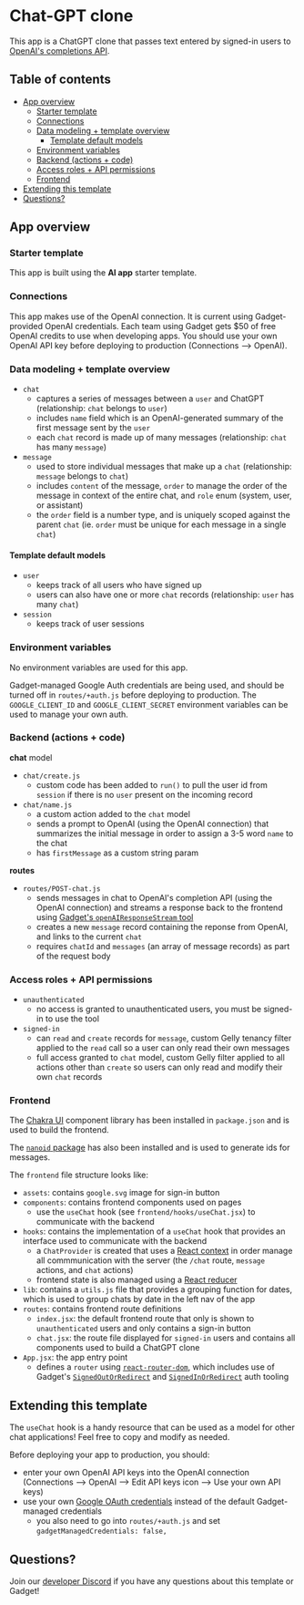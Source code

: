 # Chat-GPT clone

This app is a ChatGPT clone that passes text entered by signed-in users to [OpenAI's completions API](https://platform.openai.com/docs/api-reference/completions).

## Table of contents

- [App overview](#app-overview)
  - [Starter template](#starter-template)
  - [Connections](#connections)
  - [Data modeling + template overview](#data-modeling-template-overview)
    - [Template default models](#template-default-models)
  - [Environment variables](#environment-variables)
  - [Backend (actions + code)](#backend-actions-code)
  - [Access roles + API permissions](#access-roles-api-permissions)
  - [Frontend](#frontend)
- [Extending this template](#extending-this-template)
- [Questions?](#questions)

## App overview

### Starter template

This app is built using the **AI app** starter template.

### Connections

This app makes use of the OpenAI connection. It is current using Gadget-provided OpenAI credentials. Each team using Gadget gets $50 of free OpenAI credits to use when developing apps. You should use your own OpenAI API key before deploying to production (Connections --> OpenAI).

### Data modeling + template overview

- `chat`
  - captures a series of messages between a `user` and ChatGPT (relationship: `chat` belongs to `user`)
  - includes `name` field which is an OpenAI-generated summary of the first message sent by the `user`
  - each `chat` record is made up of many messages (relationship: `chat` has many `message`)
- `message`
  - used to store individual messages that make up a `chat` (relationship: `message` belongs to `chat`)
  - includes `content` of the message, `order` to manage the order of the message in context of the entire chat, and `role` enum (system, user, or assistant)
  - the `order` field is a number type, and is uniquely scoped against the parent `chat` (ie. `order` must be unique for each message in a single `chat`)

#### Template default models

- `user`
   - keeps track of all users who have signed up
   - users can also have one or more `chat` records (relationship: `user` has many `chat`) 
- `session`
  - keeps track of user sessions

### Environment variables

No environment variables are used for this app.

Gadget-managed Google Auth credentials are being used, and should be turned off in `routes/+auth.js` before deploying to production. The `GOOGLE_CLIENT_ID` and `GOOGLE_CLIENT_SECRET` environment variables can be used to manage your own auth.

### Backend (actions + code)

**chat** model
- `chat/create.js`
  - custom code has been added to `run()` to pull the user id from `session` if there is no `user` present on the incoming record
- `chat/name.js`
  - a custom action added to the `chat` model
  - sends a prompt to OpenAI (using the OpenAI connection) that summarizes the initial message in order to assign a 3-5 word `name` to the chat
  - has `firstMessage` as a custom string param

**routes**
- `routes/POST-chat.js`
  - sends messages in chat to OpenAI's completion API (using the OpenAI connection) and streams a response back to the frontend using [Gadget's `openAIResponseStream` tool](https://docs.gadget.dev/reference/gadget-server#openairesponsestream)
  - creates a new `message` record containing the reponse from OpenAI, and links to the current `chat`
  - requires `chatId` and `messages` (an array of message records) as part of the request body

### Access roles + API permissions

- `unauthenticated`
  - no access is granted to unauthenticated users, you must be signed-in to use the tool
- `signed-in`
  - can `read` and `create` records for `message`, custom Gelly tenancy filter applied to the `read` call so a user can only read their own messages
  - full access granted to `chat` model, custom Gelly filter applied to all actions other than `create` so users can only read and modify their own `chat` records

### Frontend

The [Chakra UI](https://chakra-ui.com/) component library has been installed in `package.json` and is used to build the frontend.

The [`nanoid` package](https://github.com/ai/nanoid) has also been installed and is used to generate ids for messages.

The `frontend` file structure looks like:

- `assets`: contains `google.svg` image for sign-in button
- `components`: contains frontend components used on pages
  - use the `useChat` hook (see `frontend/hooks/useChat.jsx`) to communicate with the backend
- `hooks`: contains the implementation of a `useChat` hook that provides an interface used to communicate with the backend
  - a `ChatProvider` is created that uses a [React context](https://react.dev/learn/passing-data-deeply-with-context) in order manage all commmunication with the server (the `/chat` route, `message` actions, and `chat` actions)
  - frontend state is also managed using a [React reducer](https://react.dev/learn/scaling-up-with-reducer-and-context)
- `lib`: contains a `utils.js` file that provides a grouping function for dates, which is used to group chats by date in the left nav of the app
- `routes`: contains frontend route definitions
  - `index.jsx`: the default frontend route that only is shown to `unauthenticated` users and only contains a sign-in button
  - `chat.jsx`: the route file displayed for `signed-in` users and contains all components used to build a ChatGPT clone
- `App.jsx`: the app entry point
  - defines a `router` using [`react-router-dom`](https://reactrouter.com/en/main), which includes use of Gadget's [`SignedOutOrRedirect`](https://docs.gadget.dev/reference/react#signedoutorredirect-) and [`SignedInOrRedirect`](https://docs.gadget.dev/reference/react#signedinorredirect-) auth tooling 

## Extending this template

The `useChat` hook is a handy resource that can be used as a model for other chat applications! Feel free to copy and modify as needed.

Before deploying your app to production, you should:
- enter your own OpenAI API keys into the OpenAI connection (Connections --> OpenAI --> Edit API keys icon --> Use your own API keys)
- use your own [Google OAuth credentials](https://docs.gadget.dev/guides/authentication/google-oauth) instead of the default Gadget-managed credentials
  - you also need to go into `routes/+auth.js` and set `gadgetManagedCredentials: false,`

## Questions?

Join our [developer Discord](https://ggt.link/discord) if you have any questions about this template or Gadget!
